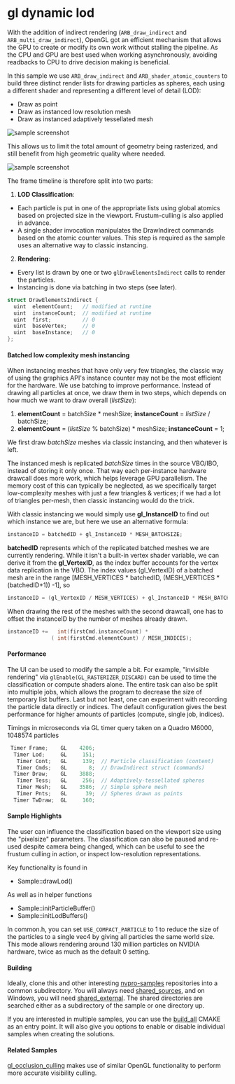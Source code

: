 # gl dynamic lod

With the addition of indirect rendering (```ARB_draw_indirect``` and ```ARB_multi_draw_indirect```), OpenGL got an efficient mechanism that allows the GPU to create or modify its own work without stalling the pipeline. As the CPU and GPU are best used when working asynchronously, avoiding readbacks to CPU to drive decision making is beneficial.

In this sample we use ```ARB_draw_indirect``` and ```ARB_shader_atomic_counters``` to build three distinct render lists for drawing particles as spheres, each using a different shader and representing a different level of detail (LOD):

* Draw as point
* Draw as instanced low resolution mesh
* Draw as instanced adaptively tessellated mesh

![sample screenshot](https://github.com/nvpro-samples/gl_dynamic_lod/blob/master/doc/sample.jpg)

This allows us to limit the total amount of geometry being rasterized, and still benefit from high geometric quality where needed.

![sample screenshot](https://github.com/nvpro-samples/gl_dynamic_lod/blob/master/doc/wireframe.jpg)

The frame timeline is therefore split into two parts:

1. **LOD Classification**:
 - Each particle is put in one of the appropriate lists using global atomics based on projected size in the viewport. Frustum-culling is also applied in advance.
 - A single shader invocation manipulates the DrawIndirect commands based on the atomic counter values. This step is required as the sample uses an alternative way to classic instancing.
2. **Rendering**:
 - Every list is drawn by one or two ```glDrawElementsIndirect``` calls to render the particles. 
 - Instancing is done via batching in two steps (see later).

``` cpp
struct DrawElementsIndirect {
  uint  elementCount;   // modified at runtime
  uint  instanceCount;  // modified at runtime
  uint  first;          // 0
  uint  baseVertex;     // 0
  uint  baseInstance;   // 0
};
```

#### Batched low complexity mesh instancing

When instancing meshes that have only very few triangles, the classic way of using the graphics API's instance counter may not be the most efficient for the hardware. We use batching to improve performance. Instead of drawing all particles at once, we draw them in two steps, which depends on how much we want to draw overall (*listSize*):

 1. **elementCount** = batchSize * meshSize; **instanceCount** = *listSize* / batchSize;
 2. **elementCount** = (*listSize* % batchSize) * meshSize; **instanceCount** = 1;

We first draw _batchSize_ meshes via classic instancing, and then whatever is left.

The instanced mesh is replicated *batchSize* times in the source VBO/IBO, instead of storing it only once. That way each per-instance hardware drawcall does more work, which helps leverage GPU parallelism. The memory cost of this can typically be neglected, as we specifically target low-complexity meshes with just a few triangles & vertices; if we had a lot of triangles per-mesh, then classic instancing would do the trick.

With classic instancing we would simply use **gl_InstanceID** to find out which instance we are, but here we use an alternative formula:

``` cpp
instanceID = batchedID + gl_InstanceID * MESH_BATCHSIZE;
```

**batchedID** represents which of the replicated batched meshes we are currently rendering. While it isn't a built-in vertex shader variable, we can derive it from the **gl_VertexID**, as the index buffer accounts for the vertex data replication in the VBO. The index values (gl_VertexID) of a batched mesh are in the range [MESH_VERTICES * batchedID, (MESH_VERTICES * (batchedID+1)) -1], so

``` cpp
instanceID = (gl_VertexID / MESH_VERTICES) + gl_InstanceID * MESH_BATCHSIZE;
```

When drawing the rest of the meshes with the second drawcall, one has to offset the instanceID by the number of meshes already drawn.

``` cpp
instanceID +=   int(firstCmd.instanceCount) * 
              ( int(firstCmd.elementCount) / MESH_INDICES); 
```

#### Performance

The UI can be used to modify the sample a bit. For example, "invisible rendering" via ```glEnable(GL_RASTERIZER_DISCARD)``` can be used to time the classification or compute shaders alone. The entire task can also be split into multiple jobs, which allows the program to decrease the size of temporary list buffers. Last but not least, one can experiment with recording the particle data directly or indices. The default configuration gives the best performance for higher amounts of particles (compute, single job, indices).

Timings in microseconds via GL timer query taken on a Quadro M6000, 1048574 particles

``` cpp
 Timer Frame;    GL    4206;
  Timer Lod;     GL     151;
   Timer Cont;   GL     139;  // Particle classification (content)
   Timer Cmds;   GL       8;  // DrawIndirect struct (commands)
  Timer Draw;    GL    3888;
   Timer Tess;   GL     256;  // Adaptively-tessellated spheres
   Timer Mesh;   GL    3586;  // Simple sphere mesh
   Timer Pnts;   GL      39;  // Spheres drawn as points
  Timer TwDraw;  GL     160;
```

#### Sample Highlights

The user can influence the classification based on the viewport size using the "pixelsize" parameters. The classification can also be paused and re-used despite camera being changed, which can be useful to see the frustum culling in action, or inspect low-resolution representations.

Key functionality is found in

- Sample::drawLod()

As well as in helper functions

- Sample::initParticleBuffer()
- Sample::initLodBuffers()

In common.h, you can set ```USE_COMPACT_PARTICLE``` to 1 to reduce the size of the particles to a single vec4 by giving all particles the same world size. This mode allows rendering around 130 million particles on NVIDIA hardware, twice as much as the default 0 setting.

#### Building
Ideally, clone this and other interesting [nvpro-samples](https://github.com/nvpro-samples) repositories into a common subdirectory. You will always need [shared_sources](https://github.com/nvpro-samples/shared_sources), and on Windows, you will need [shared_external](https://github.com/nvpro-samples/shared_external). The shared directories are searched either as a subdirectory of the sample or one directory up.

If you are interested in multiple samples, you can use the [build_all](https://github.com/nvpro-samples/build_all) CMAKE as an entry point. It will also give you options to enable or disable individual samples when creating the solutions.

#### Related Samples
[gl_occlusion_culling](https://github.com/nvpro-samples/gl_occlusion_culling) makes use of similar OpenGL functionality to perform more accurate visibility culling.

